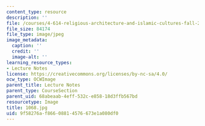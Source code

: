 ```yaml
---
content_type: resource
description: ''
file: /courses/4-614-religious-architecture-and-islamic-cultures-fall-2002/9f58276af86608814576673e1a080df0_1068.jpg
file_size: 84174
file_type: image/jpeg
image_metadata:
  caption: ''
  credit: ''
  image-alt: ''
learning_resource_types:
- Lecture Notes
license: https://creativecommons.org/licenses/by-nc-sa/4.0/
ocw_type: OCWImage
parent_title: Lecture Notes
parent_type: CourseSection
parent_uid: 68abeaab-4eff-532c-e858-18d3ffb567bd
resourcetype: Image
title: 1068.jpg
uid: 9f58276a-f866-0881-4576-673e1a080df0
---
```

